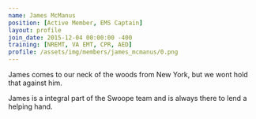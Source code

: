 ```yaml
---
name: James McManus
position: [Active Member, EMS Captain]
layout: profile
join_date: 2015-12-04 00:00:00 -400
training: [NREMT, VA EMT, CPR, AED]
profile: /assets/img/members/james_mcmanus/0.png
---
```

James comes to our neck of the woods from New York, but we wont hold that against him.

James is a integral part of the Swoope team and is always there to lend a helping hand.